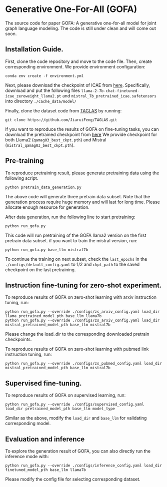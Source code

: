 # Generative One-For-All (GOFA)
 The source code for paper GOFA: A  generative one-for-all model for joint graph language modeling. The code is still under clean and will come out soon.

## Installation Guide.
First, clone the code repository and move to the code file. Then, create corresponding environment. We provide environment configuration:
```
conda env create -f environment.yml
```

Next, please download the checkpoint of ICAE from [here](https://huggingface.co/sggetao/icae/tree/main). Specifically, download and put
the following files `llama-2-7b-chat-finetuned-icae_zeroweight_llama2.pt` and `mistral_7b_pretrained_icae.safetensors` into directory `./cache_data/model/`

Finally, clone the dataset code from [TAGLAS](https://github.com/JiaruiFeng/TAGLAS) by running:
```
git clone https://github.com/JiaruiFeng/TAGLAS.git
```
If you want to reproduce the results of GOFA on fine-tuning tasks, you can download the pretrained checkpoint from [here](https://huggingface.co/WFRaain/GOFA/tree/main)
We provide checkpoint for both Llama2 (`qamag03_best_ckpt.pth`) and Mistral (`mistral_qamag03_best_ckpt.pth`). 

## Pre-training
To reproduce pretraining result, please generate pretraining data using the following script. 

```
python pretrain_data_generation.py
```
The above code will generate three pretrain data subset. Note that the generation process require huge memory and will last for long time. Please allocate enough resource for generation.

After data generation, run the following line to start pretraining:
```
python run_gofa.py
```
This code will run pretraining of the GOFA llama2 version on the first pretrain data subset. if you want to train the mistral version, run:
```
python run_gofa.py base_llm mistral7b
```
To continue the training on next subset, check the `last_epochs` in the `./configs/default_config.yaml` to 1/2 and `ckpt_path` to the saved checkpoint on the last pretraining.

## Instruction fine-tuning for zero-shot experiment.
To reproduce results of GOFA on zero-shot learning with arxiv instruction tuning, run:
```
python run_gofa.py --override ./configs/zs_arxiv_config.yaml load_dir llama_pretrained_model_pth base_llm llama7b
python run_gofa.py --override ./configs/zs_arxiv_config.yaml load_dir mistral_pretrained_model_pth base_llm mistral7b
```
Please change the load_dir to the corresponding downloaded pretrain checkpoints.

To reproduce results of GOFA on zero-shot learning with pubmed link instruction tuning, run:
```
python run_gofa.py --override ./configs/zs_pubmed_config.yaml load_dir mistral_pretrained_model_pth base_llm mistral7b
```

## Supervised fine-tuning.
To reproduce results of GOFA on supervised learning, run:
```
python run_gofa.py --override ./configs/supervised_config.yaml load_dir pretrained_model_pth base_llm model_type
```
Similar as the above, modify the `load_dir` and `base_llm` for validating corresponding model.

## Evaluation and inference
To explore the generation result of GOFA, you can also directly run the inference mode with: 
```
python run_gofa.py --override ./configs/inference_config.yaml load_dir finetuned_model_pth base_llm llama7b
```
Please modify the config file for selecting corresponding dataset.



